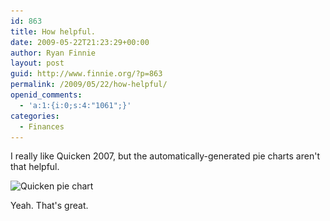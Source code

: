```yaml
---
id: 863
title: How helpful.
date: 2009-05-22T21:23:29+00:00
author: Ryan Finnie
layout: post
guid: http://www.finnie.org/?p=863
permalink: /2009/05/22/how-helpful/
openid_comments:
  - 'a:1:{i:0;s:4:"1061";}'
categories:
  - Finances
---
```

I really like Quicken 2007, but the automatically-generated pie charts aren't that helpful.

<img src="/blog-media/2009/05/quicken-pie-chart.png" alt="Quicken pie chart" title="Quicken pie chart" width="512" height="302" class="alignnone size-full wp-image-868" srcset="/blog-media/2009/05/quicken-pie-chart.png 512w, /blog-media/2009/05/quicken-pie-chart-300x176.png 300w" sizes="(max-width: 512px) 100vw, 512px" />

Yeah. That's great.